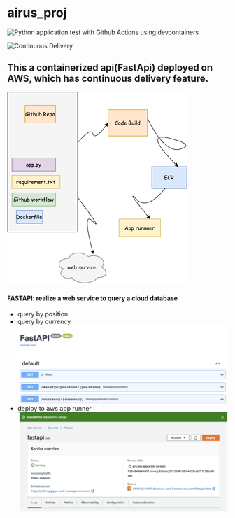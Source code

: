 # airus_proj
![Python application test with Github Actions using devcontainers](https://github.com/nogibjj/airus_proj/actions/workflows/main.yml/badge.svg?branch=main)

![Continuous Delivery](https://github.com/nogibjj/airus_proj/actions/workflows/aws.yml/badge.svg?branch=main)

 ## This a containerized api(FastApi) deployed on AWS, which has continuous delivery feature.
 
 ![Figure](https://github.com/nogibjj/airus_proj/blob/main/image.png)

 #### FASTAPI: realize a web service to query a cloud database
   - query by position
   - query by currency
![Figure](https://github.com/nogibjj/airus_proj/blob/main/Screen%20Shot%202023-02-08%20at%2010.35.46%20AM.png)
   - deploy to aws app runner
![Figure](https://github.com/nogibjj/airus_proj/blob/main/Screen%20Shot%202023-02-08%20at%2011.04.34%20PM.png)
